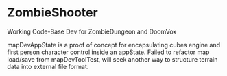 # ZombieShooter
Working Code-Base Dev for ZombieDungeon and DoomVox

mapDevAppState is a proof of concept for encapsulating cubes engine and first person character control inside an appState. Failed to refactor map load/save from mapDevToolTest, will seek another way to structure terrain data into external file format.
